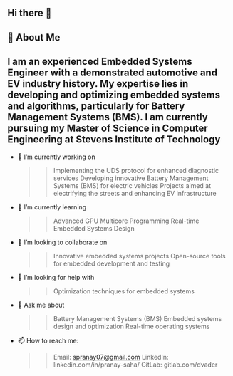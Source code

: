 ## Hi there 👋
## 🚀 About Me
## I am an experienced Embedded Systems Engineer with a demonstrated automotive and EV industry history. My expertise lies in developing and optimizing embedded systems and algorithms, particularly for Battery Management Systems (BMS). I am currently pursuing my Master of Science in Computer Engineering at Stevens Institute of Technology 
- 🔭 I’m currently working on
  >> Implementing the UDS protocol for enhanced diagnostic services
  >> Developing innovative Battery Management Systems (BMS) for electric vehicles
  >> Projects aimed at electrifying the streets and enhancing EV infrastructure
- 🌱 I’m currently learning
  >> Advanced GPU Multicore Programming
  >> Real-time Embedded Systems Design
- 👯 I’m looking to collaborate on
  >> Innovative embedded systems projects
  >> Open-source tools for embedded development and testing
- 🤔 I’m looking for help with
  >> Optimization techniques for embedded systems
- 💬 Ask me about
  >> Battery Management Systems (BMS)
  >> Embedded systems design and optimization
  >> Real-time operating systems
- 📫 How to reach me:
  >> Email: spranay07@gmail.com
  >> LinkedIn: linkedin.com/in/pranay-saha/
  >> GitLab: gitlab.com/dvader

<!--
**spranay007/spranay007** is a ✨ _special_ ✨ repository because its `README.md` (this file) appears on your GitHub profile.

Here are some ideas to get you started:

- 🔭 I’m currently working on ...
- 🌱 I’m currently learning ...
- 👯 I’m looking to collaborate on ...
- 🤔 I’m looking for help with ...
- 💬 Ask me about ...
- 📫 How to reach me: ...
- 😄 Pronouns: ...
- ⚡ Fun fact: ...
-->

